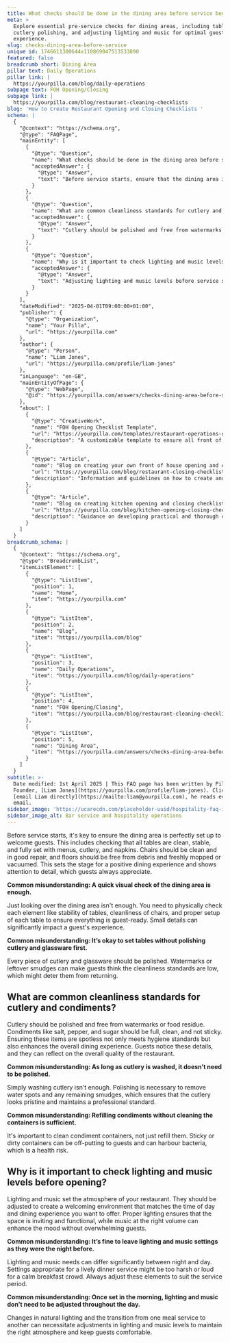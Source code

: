 ```yaml
---
title: What checks should be done in the dining area before service begins?
meta: >
  Explore essential pre-service checks for dining areas, including table setup,
  cutlery polishing, and adjusting lighting and music for optimal guest
  experience.
slug: checks-dining-area-before-service
unique id: 1746611300644x110869047513533890
featured: false
breadcrumb short: Dining Area
pillar text: Daily Operations
pillar link: |
  https://yourpilla.com/blog/daily-operations
subpage text: FOH Opening/Closing
subpage link: |
  https://yourpilla.com/blog/restaurant-cleaning-checklists
blog: 'How to Create Restaurant Opening and Closing Checklists '
schema: |
  {
    "@context": "https://schema.org",
    "@type": "FAQPage",
    "mainEntity": [
      {
        "@type": "Question",
        "name": "What checks should be done in the dining area before service begins?",
        "acceptedAnswer": {
          "@type": "Answer",
          "text": "Before service starts, ensure that the dining area is well-prepared to welcome guests. This involves checking that all tables are clean, stable, and completely set with menus, cutlery, and napkins. Chairs should be clean and in good repair. Floors need to be free of any debris and should be freshly mopped or vacuumed. Ensuring every detail is addressed shows attention to cleanliness and readiness, which enhances the guest's dining experience."
        }
      },
      {
        "@type": "Question",
        "name": "What are common cleanliness standards for cutlery and condiments?",
        "acceptedAnswer": {
          "@type": "Answer",
          "text": "Cutlery should be polished and free from watermarks or food residue. Condiments like salt, pepper, and sugar containers should be full, clean, and not sticky. Ensuring these items are impeccably clean meets hygiene standards and enhances the dining experience, reflecting positively on the restaurant's quality."
        }
      },
      {
        "@type": "Question",
        "name": "Why is it important to check lighting and music levels before opening?",
        "acceptedAnswer": {
          "@type": "Answer",
          "text": "Adjusting lighting and music levels before service starts is crucial to create the desired atmosphere in the restaurant. Appropriate lighting ensures the space is functional and inviting, while music at the right volume enhances rather than overwhelms the mood. It's important to adapt these settings to suit the time of day and specific dining experience, reflecting changes in natural lighting and transitioning between meal services."
        }
      }
    ],
    "dateModified": "2025-04-01T09:00:00+01:00",
    "publisher": {
      "@type": "Organization",
      "name": "Your Pilla",
      "url": "https://yourpilla.com"
    },
    "author": {
      "@type": "Person",
      "name": "Liam Jones",
      "url": "https://yourpilla.com/profile/liam-jones"
    },
    "inLanguage": "en-GB",
    "mainEntityOfPage": {
      "@type": "WebPage",
      "@id": "https://yourpilla.com/answers/checks-dining-area-before-service"
    },
    "about": [
      {
        "@type": "CreativeWork",
        "name": "FOH Opening Checklist Template",
        "url": "https://yourpilla.com/templates/restaurant-operations-opening-checklist",
        "description": "A customizable template to ensure all front of house operations are checked and prepped before opening."
      },
      {
        "@type": "Article",
        "name": "Blog on creating your own front of house opening and closing checklists",
        "url": "https://yourpilla.com/blog/restaurant-closing-checklist",
        "description": "Information and guidelines on how to create and effectively use your own front of house checklists."
      },
      {
        "@type": "Article",
        "name": "Blog on creating kitchen opening and closing checklists",
        "url": "https://yourpilla.com/blog/kitchen-opening-closing-checklists",
        "description": "Guidance on developing practical and thorough checklists for kitchen operations at opening and closing times."
      }
    ]
  }
breadcrumb_schema: |
  {
    "@context": "https://schema.org",
    "@type": "BreadcrumbList",
    "itemListElement": [
      {
        "@type": "ListItem",
        "position": 1,
        "name": "Home",
        "item": "https://yourpilla.com"
      },
      {
        "@type": "ListItem",
        "position": 2,
        "name": "Blog",
        "item": "https://yourpilla.com/blog"
      },
      {
        "@type": "ListItem",
        "position": 3,
        "name": "Daily Operations",
        "item": "https://yourpilla.com/blog/daily-operations"
      },
      {
        "@type": "ListItem",
        "position": 4,
        "name": "FOH Opening/Closing",
        "item": "https://yourpilla.com/blog/restaurant-cleaning-checklists"
      },
      {
        "@type": "ListItem",
        "position": 5,
        "name": "Dining Area",
        "item": "https://yourpilla.com/answers/checks-dining-area-before-service"
      }
    ]
  }
subtitle: >-
  Date modified: 1st April 2025 | This FAQ page has been written by Pilla
  Founder, [Liam Jones](https://yourpilla.com/profile/liam-jones). Click to
  [email Liam directly](https://mailto:liam@yourpilla.com), he reads every
  email.
sidebar_image: 'https://ucarecdn.com/placeholder-uuid/hospitality-faq-image.jpg'
sidebar_image_alt: Bar service and hospitality operations
---
```

Before service starts, it's key to ensure the dining area is perfectly set up to welcome guests. This includes checking that all tables are clean, stable, and fully set with menus, cutlery, and napkins. Chairs should be clean and in good repair, and floors should be free from debris and freshly mopped or vacuumed. This sets the stage for a positive dining experience and shows attention to detail, which guests always appreciate.

**Common misunderstanding: A quick visual check of the dining area is enough.**

Just looking over the dining area isn't enough. You need to physically check each element like stability of tables, cleanliness of chairs, and proper setup of each table to ensure everything is guest-ready. Small details can significantly impact a guest's experience.

**Common misunderstanding: It’s okay to set tables without polishing cutlery and glassware first.**

Every piece of cutlery and glassware should be polished. Watermarks or leftover smudges can make guests think the cleanliness standards are low, which might deter them from returning.

## What are common cleanliness standards for cutlery and condiments?

Cutlery should be polished and free from watermarks or food residue. Condiments like salt, pepper, and sugar should be full, clean, and not sticky. Ensuring these items are spotless not only meets hygiene standards but also enhances the overall dining experience. Guests notice these details, and they can reflect on the overall quality of the restaurant.

**Common misunderstanding: As long as cutlery is washed, it doesn’t need to be polished.**

Simply washing cutlery isn't enough. Polishing is necessary to remove water spots and any remaining smudges, which ensures that the cutlery looks pristine and maintains a professional standard.

**Common misunderstanding: Refilling condiments without cleaning the containers is sufficient.**

It's important to clean condiment containers, not just refill them. Sticky or dirty containers can be off-putting to guests and can harbour bacteria, which is a health risk.

## Why is it important to check lighting and music levels before opening?

Lighting and music set the atmosphere of your restaurant. They should be adjusted to create a welcoming environment that matches the time of day and dining experience you want to offer. Proper lighting ensures that the space is inviting and functional, while music at the right volume can enhance the mood without overwhelming guests.

**Common misunderstanding: It’s fine to leave lighting and music settings as they were the night before.**

Lighting and music needs can differ significantly between night and day. Settings appropriate for a lively dinner service might be too harsh or loud for a calm breakfast crowd. Always adjust these elements to suit the service period.

**Common misunderstanding: Once set in the morning, lighting and music don’t need to be adjusted throughout the day.**

Changes in natural lighting and the transition from one meal service to another can necessitate adjustments in lighting and music levels to maintain the right atmosphere and keep guests comfortable.
